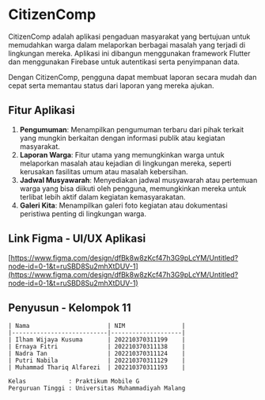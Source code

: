 # CitizenComp
CitizenComp adalah aplikasi pengaduan masyarakat yang bertujuan untuk memudahkan warga dalam melaporkan berbagai masalah yang terjadi di lingkungan mereka. Aplikasi ini dibangun menggunakan framework Flutter dan menggunakan Firebase untuk autentikasi serta penyimpanan data.

Dengan CitizenComp, pengguna dapat membuat laporan secara mudah dan cepat serta memantau status dari laporan yang mereka ajukan.

## Fitur Aplikasi
1. **Pengumuman**: Menampilkan pengumuman terbaru dari pihak terkait yang mungkin berkaitan dengan informasi publik atau kegiatan masyarakat.
2. **Laporan Warga**: Fitur utama yang memungkinkan warga untuk melaporkan masalah atau kejadian di lingkungan mereka, seperti kerusakan fasilitas umum atau masalah kebersihan.
3. **Jadwal Musyawarah**: Menyediakan jadwal musyawarah atau pertemuan warga yang bisa diikuti oleh pengguna, memungkinkan mereka untuk terlibat lebih aktif dalam kegiatan kemasyarakatan.
4. **Galeri Kita**: Menampilkan galeri foto kegiatan atau dokumentasi peristiwa penting di lingkungan warga.

## Link Figma - UI/UX Aplikasi
[https://www.figma.com/design/dfBk8w8zKcf47h3G9pLcYM/Untitled?node-id=0-1&t=ruSBD8Su2mhXtDUV-1](https://www.figma.com/design/dfBk8w8zKcf47h3G9pLcYM/Untitled?node-id=0-1&t=ruSBD8Su2mhXtDUV-1)

## Penyusun - Kelompok 11
```
| Nama                      | NIM                |
|---------------------------|--------------------|
| Ilham Wijaya Kusuma       | 202210370311199    |
| Ernaya Fitri              | 202210370311138    |
| Nadra Tan                 | 202210370311124    |
| Putri Nabila              | 202210370311129    |
| Muhammad Thariq Alfarezi  | 202210370311193    |

Kelas            : Praktikum Mobile G  
Perguruan Tinggi : Universitas Muhammadiyah Malang  
```
